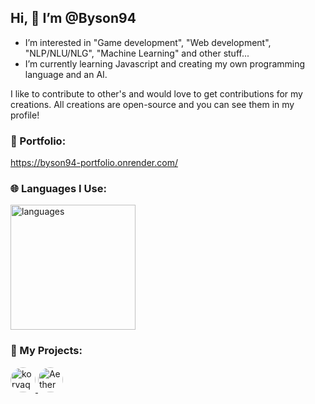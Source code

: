 ## Hi, 👋 I’m @Byson94

- I’m interested in "Game development", "Web development", "NLP/NLU/NLG", "Machine Learning" and other stuff...
- I’m currently learning Javascript and creating my own programming language and an AI.
  
I like to contribute to other's and would love to get contributions for my creations.
All creations are open-source and you can see them in my profile!

### 📙 Portfolio:
https://byson94-portfolio.onrender.com/

### 🌐 Languages I Use:
<img src="https://github.com/user-attachments/assets/f1646e8c-89c0-4420-b012-e9af03890af5" alt="languages" width="200">

### 🚀 My Projects:
<a href="https://github.com/Byson94/KorvaqScrip">
    <img src="https://github.com/user-attachments/assets/ac576f1c-fbbe-4ea7-86b6-b8deebb0613b" alt="korvaqscrip-logo" width="40" style="border-radius: 80px;">
</a>

<a href="https://github.com/Byson94/AetherLexLib_JS">
    <img src="https://github.com/user-attachments/assets/678b84ba-4de8-4bb1-8c5b-da77166ae76b" alt="Aether" width="40" style="border-radius: 80px;">
</a>

